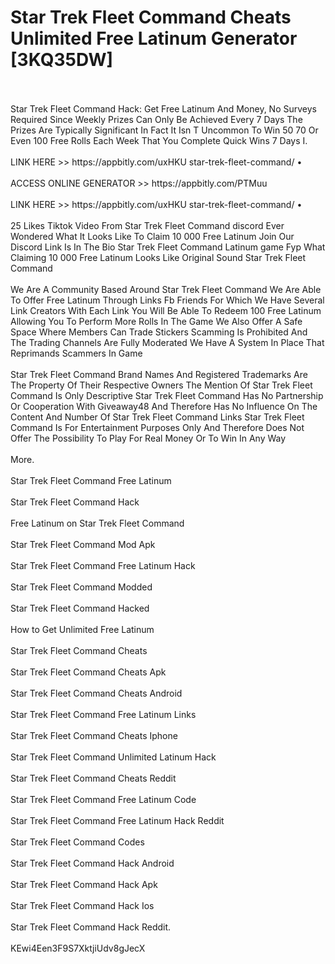 # Star Trek Fleet Command Cheats Unlimited Free Latinum Generator [3KQ35DW]
<br>
<br>Star Trek Fleet Command Hack: Get Free Latinum And Money, No Surveys Required Since Weekly Prizes Can Only Be Achieved Every 7 Days The Prizes Are Typically Significant In Fact It Isn T Uncommon To Win 50 70 Or Even 100 Free Rolls Each Week That You Complete Quick Wins 7 Days I.
<br>
<br>LINK HERE >> https://appbitly.com/uxHKU
star-trek-fleet-command/  •
<br>
<br>ACCESS ONLINE GENERATOR >> https://appbitly.com/PTMuu

<br>
<br>LINK HERE >> https://appbitly.com/uxHKU
star-trek-fleet-command/ •
<br>
<br>25 Likes Tiktok Video From Star Trek Fleet Command discord Ever Wondered What It Looks Like To Claim 10 000 Free Latinum Join Our Discord Link Is In The Bio Star Trek Fleet Command Latinum game Fyp What Claiming 10 000 Free Latinum Looks Like Original Sound Star Trek Fleet Command
<br>
<br>We Are A Community Based Around Star Trek Fleet Command We Are Able To Offer Free Latinum Through Links Fb Friends For Which We Have Several Link Creators With Each Link You Will Be Able To Redeem 100 Free Latinum Allowing You To Perform More Rolls In The Game We Also Offer A Safe Space Where Members Can Trade Stickers Scamming Is Prohibited And The Trading Channels Are Fully Moderated We Have A System In Place That Reprimands Scammers In Game
<br>
<br>Star Trek Fleet Command Brand Names And Registered Trademarks Are The Property Of Their Respective Owners The Mention Of Star Trek Fleet Command Is Only Descriptive Star Trek Fleet Command Has No Partnership Or Cooperation With Giveaway48 And Therefore Has No Influence On The Content And Number Of Star Trek Fleet Command Links Star Trek Fleet Command Is For Entertainment Purposes Only And Therefore Does Not Offer The Possibility To Play For Real Money Or To Win In Any Way
<br>
<br>More.
<br>
<br>Star Trek Fleet Command Free Latinum
<br>
<br>Star Trek Fleet Command Hack
<br>
<br>Free Latinum on Star Trek Fleet Command
<br>
<br>Star Trek Fleet Command Mod Apk
<br>
<br>Star Trek Fleet Command Free Latinum Hack
<br>
<br>Star Trek Fleet Command Modded
<br>
<br>Star Trek Fleet Command Hacked
<br>
<br>How to Get Unlimited Free Latinum
<br>
<br>Star Trek Fleet Command Cheats
<br>
<br>Star Trek Fleet Command Cheats Apk
<br>
<br>Star Trek Fleet Command Cheats Android
<br>
<br>Star Trek Fleet Command Free Latinum Links
<br>
<br>Star Trek Fleet Command Cheats Iphone
<br>
<br>Star Trek Fleet Command Unlimited Latinum Hack
<br>
<br>Star Trek Fleet Command Cheats Reddit
<br>
<br>Star Trek Fleet Command Free Latinum Code
<br>
<br>Star Trek Fleet Command Free Latinum Hack Reddit
<br>
<br>Star Trek Fleet Command Codes
<br>
<br>Star Trek Fleet Command Hack Android
<br>
<br>Star Trek Fleet Command Hack Apk
<br>
<br>Star Trek Fleet Command Hack Ios
<br>
<br>Star Trek Fleet Command Hack Reddit.
<br>
<br>KEwi4Een3F9S7XktjiUdv8gJecX

